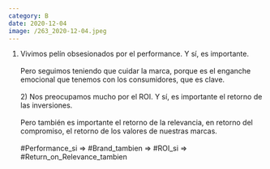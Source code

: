 ```yaml
--- 
category: B 
date: 2020-12-04 
image: /263_2020-12-04.jpeg 
--- 
```


1) Vivimos pelín obsesionados por el performance. Y sí, es importante. <br><br>Pero seguimos teniendo que cuidar la marca, porque es el enganche emocional que tenemos con los consumidores, que es clave. <br><br>2) Nos preocupamos mucho por el ROI. Y sí, es importante el retorno de las inversiones. <br><br>Pero también es importante el retorno de la relevancia, en retorno del compromiso, el retorno de los valores de nuestras marcas. <br><br>#Performance_si => #Brand_tambien => #ROI_si => #Return_on_Relevance_tambien